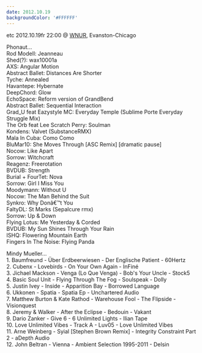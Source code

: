 ```yaml
---
date: 2012.10.19
backgroundColor: '#FFFFFF'
---
```


etc 2012.10.19fr 22:00 @ [WNUR](http://www.wnur.org/), Evanston-Chicago  

Phonaut...  
Rod Modell: Jeanneau  
Shed(?): wax10001a  
AXS: Angular Motion  
Abstract Ballet: Distances Are Shorter  
Tyche: Annealed  
Havantepe: Hybernate  
DeepChord: Glow  
EchoSpace: Reform version of GrandBend  
Abstract Ballet: Sequential Interaction  
Grad\_U feat Eazystyle MC: Everyday Temple (Sublime Porte Everyday Struggle Mix)  
The Orb feat Lee Scratch Perry: Soulman  
Kondens: Valvet (SubstanceRMX)  
Mala In Cuba: Como Como  
BluMar10: She Moves Through \[ASC Remix\] \[dramatic pause\]  
Nocow: Like Apart  
Sorrow: Witchcraft  
Reagenz: Freerotation  
BVDUB: Strength  
Burial + FourTet: Nova  
Sorrow: Girl I Miss You  
Moodymann: Without U  
Nocow: The Man Behind the Suit  
Synkro: Why Donâ€™t You  
FaltyDL: St Marks (Sepalcure rmx)  
Sorrow: Up & Down  
Flying Lotus: Me Yesterday & Corded  
BVDUB: My Sun Shines Through Your Rain  
ISHQ: Flowering Mountain Earth  
Fingers In The Noise: Flying Panda  

Mindy Mueller...  
1\. Baumfreund - Über Erdbeerwiesen - Der Englische Patient - 60Hertz  
2\. Cubenx - Lovebirds - On Your Own Again - InFiné  
3\. Jichael Mackson - Venga (Lo Que Venga) - Bob's Your Uncle - Stock5  
4\. Basic Soul Unit - Flying Through The Fog - Soulspeak - Dolly  
5\. Justin Ivey - Inside - Apparition Bay - Borrowed Language  
6\. Ukkonen - Spatia - Spatia Ep - Unchartered Audio  
7\. Matthew Burton & Kate Rathod - Warehouse Fool - The Flipside - Visionquest  
8\. Jeremy & Walker - After the Eclipse - Bedouin - Vakant  
9\. Dario Zanker - Give 6 - 6 Unlimited Lights - Ilian Tape  
10\. Love Unlimited Vibes - Track A - Luv05 - Love Unlimited Vibes  
11\. Arne Weinberg - Syial \[Stephen Brown Remix\] - Integrity Constraint Part 2 - aDepth Audio  
12\. John Beltran - Vienna - Ambient Selection 1995-2011 - Delsin